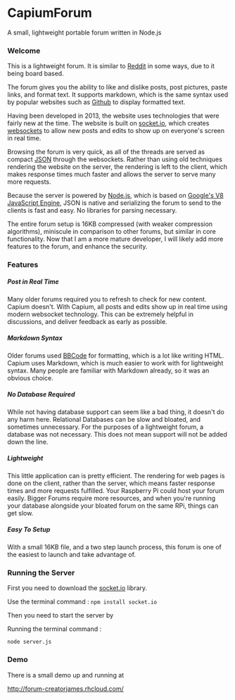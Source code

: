 # CapiumForum
A small, lightweight portable forum written in Node.js


### Welcome
This is a lightweight forum. It is similar to [Reddit](https://www.reddit.com) in some ways, due to it being board based. 

The forum gives you the ability to like and dislike posts, post pictures, paste links, and format text. It supports markdown, which is the same syntax used by popular websites such as [Github](https://www.github.com) to display formatted text.

Having been developed in 2013, the website uses technologies that were fairly new at  the time. The website is built on [socket.io](http://socket.io/), which creates [websockets](https://en.wikipedia.org/wiki/WebSocket) to allow new posts and edits to show up on everyone's screen in real time. 

Browsing the forum is very quick, as all of the threads are served as compact [JSON]() through the websockets. Rather than using old techniques rendering the website on the server, the rendering is left to the client, which makes response times much faster and allows the server to serve many more requests.

Because the server is powered by [Node.js](https://nodejs.org/), which is based on [Google's V8 JavaScript Engine](https://developers.google.com/v8/?hl=en), JSON is native and serializing the forum to send to the clients is fast and easy. No libraries for parsing necessary.

The entire forum setup is 16KB compressed (with weaker compression algorithms), miniscule in comparison to other forums, but similar in core functionality. Now that I am a more mature developer, I will likely add more features to the forum, and enhance the security.


### Features


##### Post in Real Time
Many older forums required you to refresh to check for new content. Capium doesn't. With Capium, all posts and edits show up in real time using modern websocket technology. This can be extremely helpful in discussions, and deliver feedback as early as possible.

##### Markdown Syntax
Older forums used [BBCode](https://en.wikipedia.org/wiki/BBCode) for formatting, which is a lot like writing HTML. Capium uses Markdown, which is much easier to work with for lightweight syntax. Many people are familiar with Markdown already, so it was an obvious choice. 

##### No Database Required
While not having database support can seem like a bad thing, it doesn't do any harm here. Relational Databases can be slow and bloated, and sometimes unnecessary. For the purposes of a lightweight forum, a database was not necessary. This does not mean support will not be added down the line. 

##### Lightweight
This little application can is pretty efficient. The rendering for web pages is done on the client, rather than the server, which means faster response times and more requests fulfilled. Your Raspberry Pi could host your forum easily. Bigger Forums require more resources, and when you're running your database alongside your bloated forum on the same RPi, things can get slow.

##### Easy To Setup
With a small 16KB file, and a two step launch process, this forum is one of the easiest to launch and take advantage of.

### Running the Server

First you need to download the [socket.io](https://www.npmjs.com/package/socket.io) library.

Use the terminal command : 
```npm install socket.io```

Then you need to start the server by 

Running the terminal command :

```node server.js ```


### Demo
There is a small demo up and running at 

http://forum-creatorjames.rhcloud.com/
